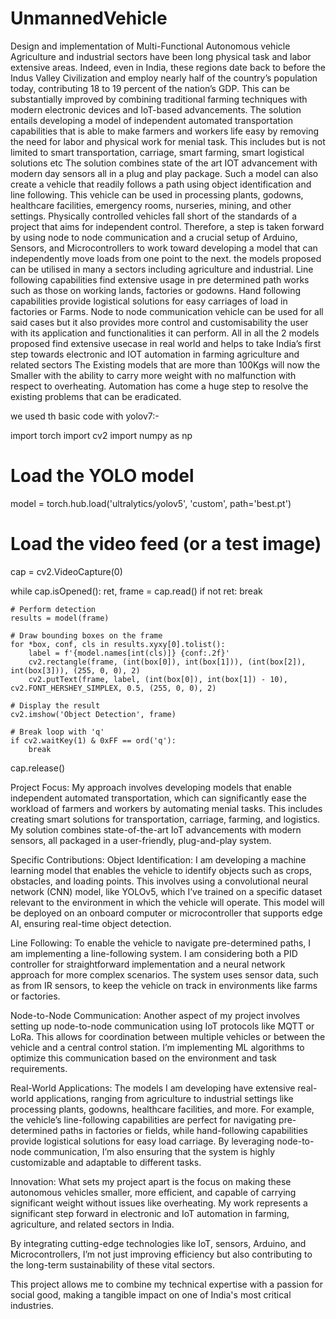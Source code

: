 # UnmannedVehicle
Design and implementation of Multi-Functional Autonomous vehicle
Agriculture and industrial sectors have been long physical task and labor extensive
areas. Indeed, even in India, these regions date back to before the Indus Valley Civilization and employ nearly half of the country’s population today, contributing 18 to 19
percent of the nation’s GDP. This can be substantially improved by combining traditional
farming techniques with modern electronic devices and IoT-based advancements.
The solution entails developing a model of independent automated transportation capabilities that is able to make farmers and workers life easy by removing the need for
labor and physical work for menial task. This includes but is not limited to smart transportation, carriage, smart farming, smart logistical solutions etc The solution combines
state of the art IOT advancement with modern day sensors all in a plug and play package.
Such a model can also create a vehicle that readily follows a path using object identification and line following. This vehicle can be used in processing plants, godowns,
healthcare facilities, emergency rooms, nurseries, mining, and other settings.
Physically controlled vehicles fall short of the standards of a project that aims for
independent control. Therefore, a step is taken forward by using node to node communication and a crucial setup of Arduino, Sensors, and Microcontrollers to work toward
developing a model that can independently move loads from one point to the next.
the models proposed can be utilised in many a sectors including agriculture and industrial. Line following capabilities find extensive usage in pre determined path works
such as those on working lands, factories or godowns. Hand following capabilities provide
logistical solutions for easy carriages of load in factories or Farms. Node to node communication vehicle can be used for all said cases but it also provides more control and
customisability the user with its application and functionalities it can perform. All in all
the 2 models proposed find extensive usecase in real world and helps to take India’s first
step towards electronic and IOT automation in farming agriculture and related sectors
The Existing models that are more than 100Kgs will now the Smaller with the ability
to carry more weight with no malfunction with respect to overheating. Automation has
come a huge step to resolve the existing problems that can be eradicated.

we used th basic code with yolov7:- 

import torch
import cv2
import numpy as np

# Load the YOLO model
model = torch.hub.load('ultralytics/yolov5', 'custom', path='best.pt')  

# Load the video feed (or a test image)
cap = cv2.VideoCapture(0)  

while cap.isOpened():
    ret, frame = cap.read()
    if not ret:
        break

    # Perform detection
    results = model(frame)

    # Draw bounding boxes on the frame
    for *box, conf, cls in results.xyxy[0].tolist():
        label = f'{model.names[int(cls)]} {conf:.2f}'
        cv2.rectangle(frame, (int(box[0]), int(box[1])), (int(box[2]), int(box[3])), (255, 0, 0), 2)
        cv2.putText(frame, label, (int(box[0]), int(box[1]) - 10), cv2.FONT_HERSHEY_SIMPLEX, 0.5, (255, 0, 0), 2)

    # Display the result
    cv2.imshow('Object Detection', frame)

    # Break loop with 'q'
    if cv2.waitKey(1) & 0xFF == ord('q'):
        break

cap.release()

Project Focus:
My approach involves developing models that enable independent automated transportation, which can significantly ease the workload of farmers and workers by automating menial tasks. This includes creating smart solutions for transportation, carriage, farming, and logistics. My solution combines state-of-the-art IoT advancements with modern sensors, all packaged in a user-friendly, plug-and-play system.

Specific Contributions:
Object Identification: I am developing a machine learning model that enables the vehicle to identify objects such as crops, obstacles, and loading points. This involves using a convolutional neural network (CNN) model, like YOLOv5, which I’ve trained on a specific dataset relevant to the environment in which the vehicle will operate. This model will be deployed on an onboard computer or microcontroller that supports edge AI, ensuring real-time object detection.

Line Following: To enable the vehicle to navigate pre-determined paths, I am implementing a line-following system. I am considering both a PID controller for straightforward implementation and a neural network approach for more complex scenarios. The system uses sensor data, such as from IR sensors, to keep the vehicle on track in environments like farms or factories.

Node-to-Node Communication: Another aspect of my project involves setting up node-to-node communication using IoT protocols like MQTT or LoRa. This allows for coordination between multiple vehicles or between the vehicle and a central control station. I’m implementing ML algorithms to optimize this communication based on the environment and task requirements.

Real-World Applications:
The models I am developing have extensive real-world applications, ranging from agriculture to industrial settings like processing plants, godowns, healthcare facilities, and more. For example, the vehicle’s line-following capabilities are perfect for navigating pre-determined paths in factories or fields, while hand-following capabilities provide logistical solutions for easy load carriage. By leveraging node-to-node communication, I’m also ensuring that the system is highly customizable and adaptable to different tasks.

Innovation:
What sets my project apart is the focus on making these autonomous vehicles smaller, more efficient, and capable of carrying significant weight without issues like overheating. My work represents a significant step forward in electronic and IoT automation in farming, agriculture, and related sectors in India.

By integrating cutting-edge technologies like IoT, sensors, Arduino, and Microcontrollers, I’m not just improving efficiency but also contributing to the long-term sustainability of these vital sectors.

This project allows me to combine my technical expertise with a passion for social good, making a tangible impact on one of India's most critical industries.
